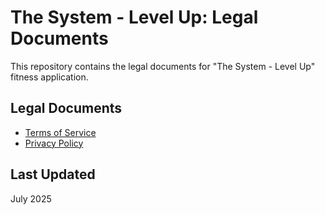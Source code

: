 # The System - Level Up: Legal Documents

This repository contains the legal documents for "The System - Level Up" fitness application.

## Legal Documents

- [Terms of Service](https://shravanamudala55.github.io/the-system-legal/terms_of_service.html)
- [Privacy Policy](https://shravanamudala55.github.io/the-system-legal/privacy_policy.html)

## Last Updated

July 2025
